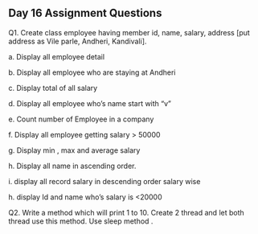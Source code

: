 ## Day 16 Assignment Questions

Q1. Create class  employee having member id, name, salary, address [put address as Vile parle, Andheri, Kandivali].

a. Display all employee detail

b. Display all employee who are staying at Andheri

c. Display total of all salary

d. Display  all employee who’s name start with “v”

e. Count number of Employee in a company

f. Display all employee getting salary > 50000

g. Display min , max and average salary

h. Display all name in ascending order.

i. display all record salary in descending order salary wise

h. display Id and name who’s salary is <20000


Q2. Write a method which will print 1 to 10. Create 2 thread and let both thread use this method.
Use sleep method .
